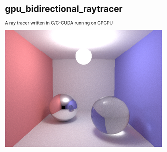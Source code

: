 # gpu_bidirectional_raytracer
A ray tracer written in C/C-CUDA running on GPGPU

![My image](https://raw.githubusercontent.com/sim186/gpu_bidirectional_raytracer/master/img/path.png)
